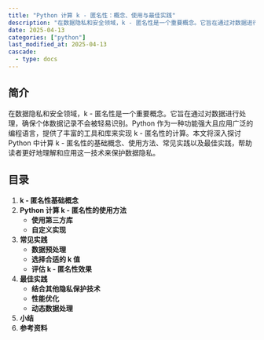 ```yaml
---
title: "Python 计算 k - 匿名性：概念、使用与最佳实践"
description: "在数据隐私和安全领域，k - 匿名性是一个重要概念。它旨在通过对数据进行处理，确保个体数据记录不会被轻易识别。Python 作为一种功能强大且应用广泛的编程语言，提供了丰富的工具和库来实现 k - 匿名性的计算。本文将深入探讨 Python 中计算 k - 匿名性的基础概念、使用方法、常见实践以及最佳实践，帮助读者更好地理解和应用这一技术来保护数据隐私。"
date: 2025-04-13
categories: ["python"]
last_modified_at: 2025-04-13
cascade:
  - type: docs
---
```



## 简介
在数据隐私和安全领域，k - 匿名性是一个重要概念。它旨在通过对数据进行处理，确保个体数据记录不会被轻易识别。Python 作为一种功能强大且应用广泛的编程语言，提供了丰富的工具和库来实现 k - 匿名性的计算。本文将深入探讨 Python 中计算 k - 匿名性的基础概念、使用方法、常见实践以及最佳实践，帮助读者更好地理解和应用这一技术来保护数据隐私。

<!-- more -->
## 目录
1. **k - 匿名性基础概念**
2. **Python 计算 k - 匿名性的使用方法**
    - **使用第三方库**
    - **自定义实现**
3. **常见实践**
    - **数据预处理**
    - **选择合适的 k 值**
    - **评估 k - 匿名性效果**
4. **最佳实践**
    - **结合其他隐私保护技术**
    - **性能优化**
    - **动态数据处理**
5. **小结**
6. **参考资料**

## k - 匿名性基础概念
k - 匿名性是一种数据匿名化技术，它要求数据集中的每一条记录与至少 `k - 1` 条其他记录在某些属性（称为准标识符）上不可区分。例如，考虑一个包含姓名、年龄、邮政编码的数据集。如果我们设置 `k = 3`，那么对于每一条记录，在年龄和邮政编码这两个准标识符上，应该至少有另外两条记录与之相同。这样，即使攻击者获取了部分准标识符信息，也无法准确确定某一条记录对应的具体个体。

## Python 计算 k - 匿名性的使用方法

### 使用第三方库
`pandas - anonymizer` 是一个用于数据匿名化的 Python 库，它提供了计算 k - 匿名性的功能。首先，确保你已经安装了该库：
```bash
pip install pandas - anonymizer
```

下面是一个简单的示例，展示如何使用它来计算 k - 匿名性：
```python
import pandas as pd
from pandas_anonymizer.algorithm import KAnonymity

# 读取数据集
data = pd.read_csv('your_data.csv')

# 定义准标识符
quasi_identifiers = ['age', 'zip_code']

# 初始化 k - 匿名性对象，设置 k = 3
ka = KAnonymity(k=3, columns=quasi_identifiers)

# 对数据进行 k - 匿名化处理
anonymized_data = ka.anonymize(data)

print(anonymized_data)
```

### 自定义实现
如果你想深入理解 k - 匿名性的计算过程，也可以自定义实现。下面是一个简单的示例代码，展示如何手动计算 k - 匿名性：
```python
import pandas as pd


def calculate_k_anonymity(data, quasi_identifiers, k):
    grouped_data = data.groupby(quasi_identifiers).size().reset_index(name='count')
    for index, row in grouped_data.iterrows():
        if row['count'] < k:
            return False
    return True


# 读取数据集
data = pd.read_csv('your_data.csv')

# 定义准标识符
quasi_identifiers = ['age', 'zip_code']

# 设置 k 值
k = 3

if calculate_k_anonymity(data, quasi_identifiers, k):
    print(f"数据满足 k={k} 匿名性")
else:
    print(f"数据不满足 k={k} 匿名性")
```

## 常见实践

### 数据预处理
在计算 k - 匿名性之前，通常需要对数据进行预处理。这可能包括处理缺失值、标准化数据格式、去除噪声等。例如，使用 `pandas` 库处理缺失值：
```python
data = pd.read_csv('your_data.csv')
data = data.dropna()  # 去除包含缺失值的行
```

### 选择合适的 k 值
k 值的选择需要权衡隐私保护和数据可用性。较小的 k 值提供较低的隐私保护，但数据的可用性较高；较大的 k 值提供更好的隐私保护，但可能会过度泛化数据，导致数据可用性降低。一般来说，需要根据具体的应用场景和数据特点来选择合适的 k 值。

### 评估 k - 匿名性效果
可以使用一些指标来评估 k - 匿名性的效果，如信息损失率。信息损失率衡量了在匿名化过程中数据信息的丢失程度。以下是一个简单的计算信息损失率的示例：
```python
def calculate_information_loss(original_data, anonymized_data, quasi_identifiers):
    original_entropy = original_data[quasi_identifiers].entropy()
    anonymized_entropy = anonymized_data[quasi_identifiers].entropy()
    information_loss = (original_entropy - anonymized_entropy) / original_entropy
    return information_loss


original_data = pd.read_csv('original_data.csv')
anonymized_data = pd.read_csv('anonymized_data.csv')
quasi_identifiers = ['age', 'zip_code']

information_loss = calculate_information_loss(original_data, anonymized_data, quasi_identifiers)
print(f"信息损失率: {information_loss}")
```

## 最佳实践

### 结合其他隐私保护技术
k - 匿名性可以与其他隐私保护技术（如 l - 多样性、t - 接近度）结合使用，以提供更强大的隐私保护。例如，l - 多样性要求在每个等价类中，敏感属性至少有 `l` 个不同的值，从而防止攻击者通过敏感属性推断个体信息。

### 性能优化
对于大规模数据集，计算 k - 匿名性可能会消耗大量的时间和资源。可以采用一些优化策略，如并行计算、使用更高效的数据结构和算法等。例如，使用 `dask` 库进行并行计算：
```python
import dask.dataframe as dd


def calculate_k_anonymity_dask(data, quasi_identifiers, k):
    grouped_data = data.groupby(quasi_identifiers).size().reset_index(name='count')
    result = grouped_data['count'].min() >= k
    return result


# 读取数据集
data = dd.read_csv('your_large_data.csv')

# 定义准标识符
quasi_identifiers = ['age', 'zip_code']

# 设置 k 值
k = 3

if calculate_k_anonymity_dask(data, quasi_identifiers, k):
    print(f"数据满足 k={k} 匿名性")
else:
    print(f"数据不满足 k={k} 匿名性")
```

### 动态数据处理
在实际应用中，数据可能是动态变化的。需要考虑如何在新数据到达时，重新计算 k - 匿名性并更新匿名化后的数据。可以采用增量学习的方法，避免每次都对整个数据集进行处理。

## 小结
本文介绍了 Python 中计算 k - 匿名性的相关内容，包括基础概念、使用方法、常见实践和最佳实践。通过理解这些知识，读者可以更好地应用 k - 匿名性技术来保护数据隐私，同时在不同的应用场景中做出合理的决策，平衡隐私保护和数据可用性之间的关系。

## 参考资料
- [pandas - anonymizer 官方文档](https://pandas - anonymizer.readthedocs.io/en/latest/)
- 《数据隐私：模型与算法》
- [Python 官方文档](https://docs.python.org/3/)